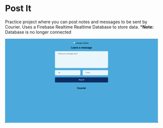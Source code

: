 # Post It
Practice project where you can post notes and messages to be sent by Courier. Uses a Firebase Realtime Realtime Database to store data. 
\***Note:** Database is no longer connected

![Post It](https://github.com/yolk00/post-it/blob/79025bd28ae351d3aff6fd485a0d0d23bf99709d/github/post%20it.png)
